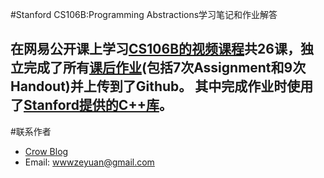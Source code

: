 #Stanford CS106B:Programming Abstractions学习笔记和作业解答

在网易公开课上学习[CS106B的视频课程](http://open.163.com/movie/2008/7/7/Q/M6SIM7VT5_M6SIQI67Q.html)共26课，独立完成了所有[课后作业](http://web.stanford.edu/class/cs106b/)(包括7次Assignment和9次Handout)并上传到了Github。
其中完成作业时使用了[Stanford提供的C++库](https://stanford.edu/~stepp/cppdoc/)。
---
#联系作者

* [Crow Blog](http://crowhawk.github.io)
* Email: wwwzeyuan@gmail.com
